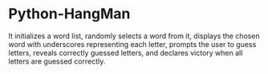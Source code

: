 # Python-HangMan


It initializes a word list, randomly selects a word from it, displays the chosen word with underscores representing each letter, prompts the user to guess letters, reveals correctly guessed letters, and declares victory when all letters are guessed correctly.
